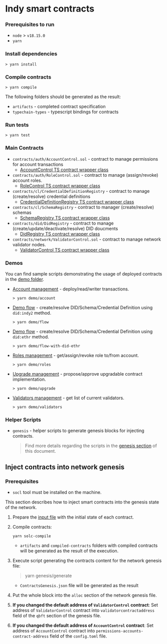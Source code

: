 # Indy smart contracts

### Prerequisites to run

* `node` > `v18.15.0`
* `yarn`

### Install dependencies

```
> yarn install
```

### Compile contracts

```
> yarn compile
```

The following folders should be generated as the result:

* `artifacts` - completed contract specification
* `typechain-types` - typescript bindings for contracts

### Run tests

```
> yarn test
```

### Main Contracts

* `contracts/auth/AccountControl.sol` - contract to manage permissions for account transactions
    * [AccountControl TS contract wrapper class](./contracts-ts/AccountControl.ts)
* `contracts/auth/RoleControl.sol` - contract to manage (assign/revoke) account roles.
    * [RoleControl TS contract wrapper class](./contracts-ts/RoleControl.ts)
* `contracts/cl/CredentialDefinitionRegistry` - contract to manage (create/resolve) credential definitions
    * [CredentialDefinitionRegistry TS contract wrapper class](./contracts-ts/CredentialDefinitionRegistry.ts)
* `contracts/cl/SchemaRegistry` - contract to manager (create/resolve) schemas
    * [SchemaRegistry TS contract wrapper class](./contracts-ts/SchemaRegistry.ts)
* `contracts/did/DidRegistry` - contract to manage (create/update/deactivate/resolve) DID doucments
    * [DidRegistry TS contract wrapper class](./contracts-ts/DidRegistry.ts)
* `contracts/network/ValidatorControl.sol` - contract to manage network validator nodes.
    * [ValidatorControl TS contract wrapper class](./contracts-ts/ValidatorControl.ts)

### Demos

You can find sample scripts demonstrating the usage of deployed contracts in the [demo folder](./demos).

* [Account management](./demos/account-control.ts) - deploy/read/writer transactions.
    ```
    > yarn demo/account
    ```
* [Demo flow](./demos/flow.ts) - create/resolve DID/Schema/Credential Definition using `did:indy2` method.
    ```
    > yarn demo/flow
    ```
* [Demo flow](./demos/flow-with-did-ethr.ts) - create/resolve DID/Schema/Credential Definition using `did:ethr` method.
    ```
    > yarn demo/flow-with-did-ethr
    ```
* [Roles management](./demos/role-control.ts) - get/assign/revoke role to/from account.
    ```
    > yarn demo/roles
    ```
* [Upgrade management](./demos/upgrade-control.ts) - propose/approve upgradable contract implementation.
    ```
    > yarn demo/upgrade
    ```
* [Validators management](./demos/validator-control.ts) - get list of current validators.
    ```
    > yarn demo/validators
    ```

### Helper Scripts

* `genesis` - helper scripts to generate genesis blocks for injecting contracts.

  > Find more details regarding the scripts in the [genesis section](#inject-contracts-into-network-genesis) of this
  document.

## Inject contracts into network genesis

### Prerequisites

* `socl` tool must be installed on the machine.

This section describes how to inject smart contracts into the genesis state of the network.

1. Prepare the [input file](scripts/genesis/config.ts) with the initial state of each contract.

2. Compile contracts:
   ```
   yarn solc-compile
   ```

   * `artifacts` and `compiled-contracts` folders with compiled contracts will be generated as the result of the execution.

3. Execute script generating the contracts content for the network genesis file:
   > yarn genesis/generate

   * `ContractsGenesis.json` file will be generated as the result

4. Put the whole block into the `alloc` section of the network genesis file.

5. **If you changed the default address of `ValidatorControl` contract**: Set address of `ValidatorControl` contract
   into `validatorcontractaddress` field of the `qbft` section of the genesis file.

6. **If you changed the default address of `AccountControl` contract**: Set address of `AccountControl` contract
   into `permissions-accounts-contract-address` field of the `config.toml`
   file.
